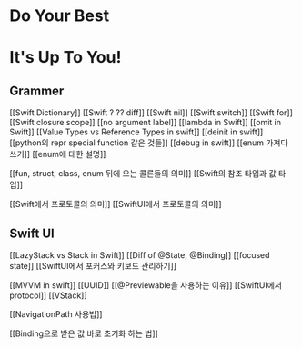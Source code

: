 
# Do Your Best
# It's Up To You!
## Grammer
[[Swift Dictionary]]
[[Swift ? ?? diff]]
[[Swift nil]]
[[Swift switch]]
[[Swift for]]
[[Swift closure scope]]
[[no argument label]]
[[lambda in Swift]]
[[omit in Swift]]
[[Value Types vs Reference Types in swift]]
[[deinit in swift]]
[[python의 repr special function 같은 것들]]
[[debug in swift]]
[[enum 가져다 쓰기]]
[[enum에 대한 설명]]

[[fun, struct, class, enum 뒤에 오는 콜론들의 의미]]
[[Swift의 참조 타입과 값 타입]]

[[Swift에서 프로토콜의 의미]]
[[SwiftUI에서 프로토콜의 의미]]

## Swift UI
[[LazyStack vs Stack in Swift]]
[[Diff of @State, @Binding]]
[[focused state]]
[[SwiftUI에서 포커스와 키보드 관리하기]]

[[MVVM in swift]]
[[UUID]]
[[@Previewable을 사용하는 이유]]
[[SwiftUI에서 protocol]]
[[VStack]]


[[NavigationPath 사용법]]

[[Binding으로 받은 값 바로 초기화 하는 법]]
